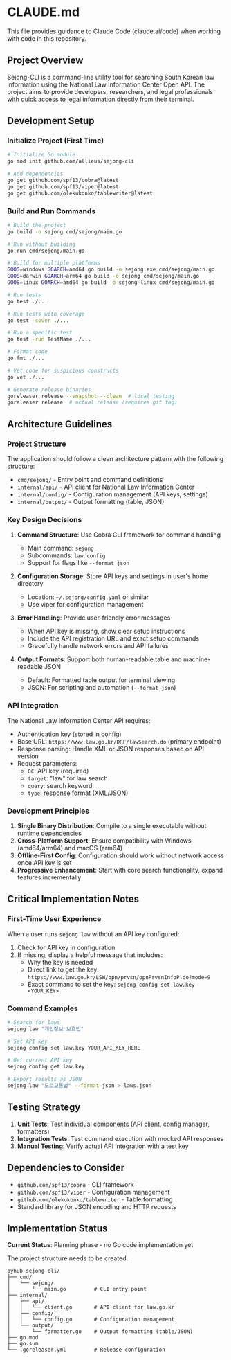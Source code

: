 # CLAUDE.md

This file provides guidance to Claude Code (claude.ai/code) when working with code in this repository.

## Project Overview

Sejong-CLI is a command-line utility tool for searching South Korean law information using the National Law Information Center Open API. The project aims to provide developers, researchers, and legal professionals with quick access to legal information directly from their terminal.

## Development Setup

### Initialize Project (First Time)
```bash
# Initialize Go module
go mod init github.com/allieus/sejong-cli

# Add dependencies
go get github.com/spf13/cobra@latest
go get github.com/spf13/viper@latest
go get github.com/olekukonko/tablewriter@latest
```

### Build and Run Commands
```bash
# Build the project
go build -o sejong cmd/sejong/main.go

# Run without building
go run cmd/sejong/main.go

# Build for multiple platforms
GOOS=windows GOARCH=amd64 go build -o sejong.exe cmd/sejong/main.go
GOOS=darwin GOARCH=arm64 go build -o sejong cmd/sejong/main.go
GOOS=linux GOARCH=amd64 go build -o sejong-linux cmd/sejong/main.go

# Run tests
go test ./...

# Run tests with coverage
go test -cover ./...

# Run a specific test
go test -run TestName ./...

# Format code
go fmt ./...

# Vet code for suspicious constructs
go vet ./...

# Generate release binaries
goreleaser release --snapshot --clean  # local testing
goreleaser release  # actual release (requires git tag)
```

## Architecture Guidelines

### Project Structure
The application should follow a clean architecture pattern with the following structure:
- `cmd/sejong/` - Entry point and command definitions
- `internal/api/` - API client for National Law Information Center
- `internal/config/` - Configuration management (API keys, settings)
- `internal/output/` - Output formatting (table, JSON)

### Key Design Decisions

1. **Command Structure**: Use Cobra CLI framework for command handling
   - Main command: `sejong`
   - Subcommands: `law`, `config`
   - Support for flags like `--format json`

2. **Configuration Storage**: Store API keys and settings in user's home directory
   - Location: `~/.sejong/config.yaml` or similar
   - Use viper for configuration management

3. **Error Handling**: Provide user-friendly error messages
   - When API key is missing, show clear setup instructions
   - Include the API registration URL and exact setup commands
   - Gracefully handle network errors and API failures

4. **Output Formats**: Support both human-readable table and machine-readable JSON
   - Default: Formatted table output for terminal viewing
   - JSON: For scripting and automation (`--format json`)

### API Integration

The National Law Information Center API requires:
- Authentication key (stored in config)
- Base URL: `https://www.law.go.kr/DRF/lawSearch.do` (primary endpoint)
- Response parsing: Handle XML or JSON responses based on API version
- Request parameters:
  - `OC`: API key (required)
  - `target`: "law" for law search
  - `query`: search keyword
  - `type`: response format (XML/JSON)

### Development Principles

1. **Single Binary Distribution**: Compile to a single executable without runtime dependencies
2. **Cross-Platform Support**: Ensure compatibility with Windows (amd64/arm64) and macOS (arm64)
3. **Offline-First Config**: Configuration should work without network access once API key is set
4. **Progressive Enhancement**: Start with core search functionality, expand features incrementally

## Critical Implementation Notes

### First-Time User Experience
When a user runs `sejong law` without an API key configured:
1. Check for API key in configuration
2. If missing, display a helpful message that includes:
   - Why the key is needed
   - Direct link to get the key: `https://www.law.go.kr/LSW/opn/prvsn/opnPrvsnInfoP.do?mode=9`
   - Exact command to set the key: `sejong config set law.key <YOUR_KEY>`

### Command Examples
```bash
# Search for laws
sejong law "개인정보 보호법"

# Set API key
sejong config set law.key YOUR_API_KEY_HERE

# Get current API key
sejong config get law.key

# Export results as JSON
sejong law "도로교통법" --format json > laws.json
```

## Testing Strategy

1. **Unit Tests**: Test individual components (API client, config manager, formatters)
2. **Integration Tests**: Test command execution with mocked API responses
3. **Manual Testing**: Verify actual API integration with a test key

## Dependencies to Consider

- `github.com/spf13/cobra` - CLI framework
- `github.com/spf13/viper` - Configuration management
- `github.com/olekukonko/tablewriter` - Table formatting
- Standard library for JSON encoding and HTTP requests

## Implementation Status

**Current Status**: Planning phase - no Go code implementation yet

The project structure needs to be created:
```
pyhub-sejong-cli/
├── cmd/
│   └── sejong/
│       └── main.go         # CLI entry point
├── internal/
│   ├── api/
│   │   └── client.go       # API client for law.go.kr
│   ├── config/
│   │   └── config.go       # Configuration management
│   └── output/
│       └── formatter.go    # Output formatting (table/JSON)
├── go.mod
├── go.sum
└── .goreleaser.yml         # Release configuration
```